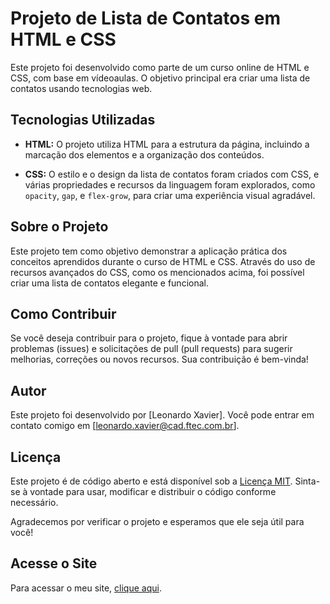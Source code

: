 # Projeto de Lista de Contatos em HTML e CSS

Este projeto foi desenvolvido como parte de um curso online de HTML e CSS, com base em vídeoaulas. O objetivo principal era criar uma lista de contatos usando tecnologias web.

## Tecnologias Utilizadas

- **HTML:** O projeto utiliza HTML para a estrutura da página, incluindo a marcação dos elementos e a organização dos conteúdos.

- **CSS:** O estilo e o design da lista de contatos foram criados com CSS, e várias propriedades e recursos da linguagem foram explorados, como `opacity`, `gap`, e `flex-grow`, para criar uma experiência visual agradável.

## Sobre o Projeto

Este projeto tem como objetivo demonstrar a aplicação prática dos conceitos aprendidos durante o curso de HTML e CSS. Através do uso de recursos avançados do CSS, como os mencionados acima, foi possível criar uma lista de contatos elegante e funcional.

## Como Contribuir

Se você deseja contribuir para o projeto, fique à vontade para abrir problemas (issues) e solicitações de pull (pull requests) para sugerir melhorias, correções ou novos recursos. Sua contribuição é bem-vinda!

## Autor

Este projeto foi desenvolvido por [Leonardo Xavier]. Você pode entrar em contato comigo em [leonardo.xavier@cad.ftec.com.br].

## Licença

Este projeto é de código aberto e está disponível sob a [Licença MIT](LICENSE.md). Sinta-se à vontade para usar, modificar e distribuir o código conforme necessário.

Agradecemos por verificar o projeto e esperamos que ele seja útil para você!

## Acesse o Site

Para acessar o meu site, [clique aqui](https://acleoxavier.github.io/ProjetoContatos/).
